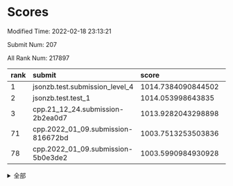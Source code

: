 # Scores

Modified Time: 2022-02-18 23:13:21

Submit Num: 207

All Rank Num: 217897

| rank |               submit               |       score        |       sigma        | pk_num |
| :--- | :--------------------------------- | :----------------- | :----------------- | :----- |
| 1    | jsonzb.test.submission_level_4     | 1014.7384090844502 | 0.8210697732669098 | 4212   |
| 2    | jsonzb.test.test_1                 | 1014.053998643835  | 0.8273657538082231 | 4209   |
| 3    | cpp.21_12_24.submission-2b2ea0d7   | 1013.9282043298898 | 0.8382498948636306 | 4208   |
| 71   | cpp.2022_01_09.submission-816672bd | 1003.7513253503836 | 0.7107934282487908 | 4208   |
| 78   | cpp.2022_01_09.submission-5b0e3de2 | 1003.5990984930928 | 0.7136548794092139 | 4214   |


<details>
<summary>全部</summary>

| rank |                 submit                 |       score        |       sigma        | pk_num |
| :--- | :------------------------------------- | :----------------- | :----------------- | :----- |
| 1    | jsonzb.test.submission_level_4         | 1014.7384090844502 | 0.8210697732669098 | 4212   |
| 2    | jsonzb.test.test_1                     | 1014.053998643835  | 0.8273657538082231 | 4209   |
| 3    | cpp.21_12_24.submission-2b2ea0d7       | 1013.9282043298898 | 0.8382498948636306 | 4208   |
| 4    | gobigger.level_3.submission_level_3_7  | 1012.2389901287132 | 0.8055205477048957 | 4208   |
| 5    | gobigger.level_3.submission_level_3_8  | 1012.0348324228256 | 0.7987237897767774 | 4220   |
| 6    | gobigger.level_3.submission_level_3_6  | 1011.9430189141091 | 0.785891756891503  | 4207   |
| 7    | gobigger.level_3.submission_level_3_25 | 1011.5861420794989 | 0.8017473107753463 | 4213   |
| 8    | gobigger.level_3.submission_level_3_13 | 1011.3833383572982 | 0.7954505715872767 | 4211   |
| 9    | gobigger.level_3.submission_level_3_2  | 1011.150333685811  | 0.7638768038457998 | 4211   |
| 10   | gobigger.level_3.submission_level_3_21 | 1011.0603653048375 | 0.7735774322862133 | 4209   |
| 11   | gobigger.level_3.submission_level_3_28 | 1011.0217373916361 | 0.7936129028433386 | 4210   |
| 12   | gobigger.level_3.submission_level_3_32 | 1010.9600068243385 | 0.7812956129459054 | 4211   |
| 13   | gobigger.level_3.submission_level_3_11 | 1010.6818962467523 | 0.7642007193482153 | 4210   |
| 14   | gobigger.level_3.submission_level_3_38 | 1010.6495766007547 | 0.7811903148334821 | 4211   |
| 15   | gobigger.level_3.submission_level_3_20 | 1010.6201360268632 | 0.7439588198270339 | 4210   |
| 16   | gobigger.level_3.submission_level_3_33 | 1010.5854371034468 | 0.767535055792628  | 4212   |
| 17   | gobigger.level_3.submission_level_3_16 | 1010.5744231973576 | 0.7711292032923316 | 4208   |
| 18   | gobigger.level_3.submission_level_3_0  | 1010.5609149212489 | 0.7603362423579375 | 4216   |
| 19   | gobigger.level_3.submission_level_3_34 | 1010.4474932885116 | 0.7598116362062249 | 4208   |
| 20   | gobigger.level_3.submission_level_3_49 | 1010.4425145577372 | 0.7674047229342661 | 4207   |
| 21   | gobigger.level_3.submission_level_3_47 | 1010.4211252568656 | 0.7781081526025817 | 4211   |
| 22   | gobigger.level_3.submission_level_3_27 | 1010.4145902161765 | 0.7781881136481937 | 4204   |
| 23   | gobigger.level_3.submission_level_3_15 | 1010.2567558869773 | 0.7979441320764784 | 4211   |
| 24   | gobigger.level_3.submission_level_3_19 | 1010.2182774818702 | 0.7606064930416963 | 4210   |
| 25   | gobigger.level_3.submission_level_3_39 | 1010.1763971951449 | 0.7612108834623442 | 4211   |
| 26   | gobigger.level_3.submission_level_3_43 | 1010.1532068837342 | 0.7805133579249376 | 4211   |
| 27   | gobigger.level_3.submission_level_3_10 | 1010.1510547847356 | 0.7718890645148683 | 4213   |
| 28   | gobigger.level_3.submission_level_3_1  | 1010.126337958266  | 0.7820337323168304 | 4209   |
| 29   | gobigger.level_3.submission_level_3_22 | 1010.0829102328878 | 0.7612802351366674 | 4209   |
| 30   | gobigger.level_3.submission_level_3_4  | 1009.9651502049883 | 0.7592207530198124 | 4212   |
| 31   | gobigger.level_3.submission_level_3_18 | 1009.9572226829788 | 0.7467556104707356 | 4211   |
| 32   | gobigger.level_3.submission_level_3_26 | 1009.9404850943762 | 0.7605389070584352 | 4210   |
| 33   | gobigger.level_3.submission_level_3_24 | 1009.876467687905  | 0.7527951344044659 | 4210   |
| 34   | gobigger.level_3.submission_level_3_37 | 1009.8614699353388 | 0.7378961243539482 | 4208   |
| 35   | gobigger.level_3.submission_level_3_30 | 1009.8328356095233 | 0.7677514468816677 | 4209   |
| 36   | gobigger.level_3.submission_level_3_46 | 1009.8280159676144 | 0.7496999057352589 | 4211   |
| 37   | gobigger.level_3.submission_level_3_29 | 1009.8233296594251 | 0.7510211560373714 | 4212   |
| 38   | gobigger.level_3.submission_level_3_12 | 1009.7511396169326 | 0.7655721906006171 | 4210   |
| 39   | gobigger.level_3.submission_level_3_17 | 1009.725477614951  | 0.7539921225278787 | 4212   |
| 40   | gobigger.level_3.submission_level_3_40 | 1009.6641108790116 | 0.7807867095085607 | 4212   |
| 41   | gobigger.level_3.submission_level_3_36 | 1009.585719978954  | 0.742972427188442  | 4204   |
| 42   | gobigger.level_3.submission_level_3_48 | 1009.5661186572016 | 0.7536255259926053 | 4210   |
| 43   | gobigger.level_3.submission_level_3_5  | 1009.5620900241755 | 0.7520936101840946 | 4207   |
| 44   | gobigger.level_3.submission_level_3_31 | 1009.5287852091897 | 0.7642911034326185 | 4206   |
| 45   | gobigger.level_3.submission_level_3_41 | 1009.5196598754812 | 0.7629932123778513 | 4211   |
| 46   | gobigger.level_3.submission_level_3_9  | 1009.5053997261504 | 0.7606554820489675 | 4215   |
| 47   | gobigger.level_3.submission_level_3_42 | 1009.4576999558097 | 0.7535941184573431 | 4211   |
| 48   | gobigger.level_3.submission_level_3_23 | 1009.1574478246233 | 0.7505292734328608 | 4205   |
| 49   | gobigger.level_3.submission_level_3_45 | 1009.1309502722336 | 0.7388673513685428 | 4212   |
| 50   | gobigger.level_3.submission_level_3_3  | 1009.0676107215728 | 0.7430479739797389 | 4208   |
| 51   | gobigger.level_3.submission_level_3_14 | 1009.0496324117868 | 0.7532601500987279 | 4205   |
| 52   | gobigger.level_3.submission_level_3_35 | 1008.9729499054681 | 0.7620566240182366 | 4207   |
| 53   | gobigger.level_3.submission_level_3_44 | 1008.2950021611804 | 0.7598653315799025 | 4211   |
| 54   | gobigger.level_1.submission_level_1_29 | 1004.748368446832  | 0.7160007574762963 | 4208   |
| 55   | gobigger.level_1.submission_level_1_43 | 1004.7145071809742 | 0.7262207814459674 | 4208   |
| 56   | gobigger.level_1.submission_level_1_38 | 1004.6749905312114 | 0.7195359976261022 | 4209   |
| 57   | gobigger.level_1.submission_level_1_20 | 1004.58356948893   | 0.7265775828537664 | 4207   |
| 58   | gobigger.level_1.submission_level_1_18 | 1004.5150551675093 | 0.7108127331210472 | 4210   |
| 59   | gobigger.level_1.submission_level_1_12 | 1004.4364305938631 | 0.724945860529618  | 4214   |
| 60   | gobigger.level_1.submission_level_1_8  | 1004.4340283981992 | 0.7204415130524217 | 4207   |
| 61   | gobigger.level_1.submission_level_1_35 | 1004.27783231771   | 0.7281011250055609 | 4208   |
| 62   | gobigger.level_1.submission_level_1_6  | 1004.1113857838752 | 0.7206912348987407 | 4211   |
| 63   | gobigger.level_1.submission_level_1_34 | 1004.0828453196285 | 0.7100101344849712 | 4212   |
| 64   | gobigger.level_1.submission_level_1_11 | 1003.9122437797905 | 0.7280729037759315 | 4215   |
| 65   | gobigger.level_1.submission_level_1_1  | 1003.9113771669761 | 0.7154109933991538 | 4207   |
| 66   | gobigger.level_1.submission_level_1_3  | 1003.8877135750741 | 0.7041292570386947 | 4208   |
| 67   | gobigger.level_1.submission_level_1_22 | 1003.8748721196798 | 0.720812033903417  | 4209   |
| 68   | gobigger.level_1.submission_level_1_31 | 1003.8455833241169 | 0.7114669391454049 | 4214   |
| 69   | gobigger.level_1.submission_level_1_21 | 1003.8011868179723 | 0.7194500714597853 | 4203   |
| 70   | gobigger.level_1.submission_level_1_14 | 1003.7691563912933 | 0.7171355109805936 | 4207   |
| 71   | cpp.2022_01_09.submission-816672bd     | 1003.7513253503836 | 0.7107934282487908 | 4208   |
| 72   | gobigger.level_1.submission_level_1_46 | 1003.7258888639974 | 0.718471605801772  | 4212   |
| 73   | gobigger.level_1.submission_level_1_17 | 1003.7239013278544 | 0.7207953327526612 | 4208   |
| 74   | gobigger.level_1.submission_level_1_7  | 1003.6928844783927 | 0.7130907775419358 | 4214   |
| 75   | gobigger.level_1.submission_level_1_39 | 1003.6627223348074 | 0.7337317088735505 | 4207   |
| 76   | gobigger.level_1.submission_level_1_27 | 1003.6449710729757 | 0.7201008345696202 | 4211   |
| 77   | gobigger.level_1.submission_level_1_36 | 1003.6153970168288 | 0.7065954930108408 | 4210   |
| 78   | cpp.2022_01_09.submission-5b0e3de2     | 1003.5990984930928 | 0.7136548794092139 | 4214   |
| 79   | gobigger.level_1.submission_level_1_40 | 1003.5953406538381 | 0.7081066086605299 | 4212   |
| 80   | gobigger.level_1.submission_level_1_13 | 1003.574980416834  | 0.7065770055626331 | 4208   |
| 81   | gobigger.level_1.submission_level_1_10 | 1003.5131609927346 | 0.7301975381687107 | 4209   |
| 82   | gobigger.level_1.submission_level_1_9  | 1003.4766192733291 | 0.7110697195633399 | 4211   |
| 83   | gobigger.level_1.submission_level_1_32 | 1003.4454757963294 | 0.7255811893490135 | 4207   |
| 84   | gobigger.level_1.submission_level_1_5  | 1003.2304847948873 | 0.7286545964571145 | 4211   |
| 85   | gobigger.level_1.submission_level_1_44 | 1003.1991606636441 | 0.7141332497877957 | 4209   |
| 86   | gobigger.level_1.submission_level_1_0  | 1003.1982208360989 | 0.724833488508949  | 4212   |
| 87   | gobigger.level_1.submission_level_1_49 | 1003.0096704208918 | 0.7289329943229742 | 4210   |
| 88   | gobigger.level_1.submission_level_1_4  | 1003.0029296450432 | 0.7281974307845254 | 4210   |
| 89   | gobigger.level_1.submission_level_1_45 | 1002.9924117118366 | 0.7130235883348164 | 4212   |
| 90   | gobigger.level_1.submission_level_1_42 | 1002.9882305337236 | 0.7194910114901493 | 4210   |
| 91   | gobigger.level_1.submission_level_1_15 | 1002.8799375095798 | 0.7203034074952936 | 4209   |
| 92   | gobigger.level_1.submission_level_1_30 | 1002.8196907395367 | 0.7077350976911378 | 4212   |
| 93   | gobigger.level_1.submission_level_1_24 | 1002.7968557838387 | 0.7065594571887414 | 4212   |
| 94   | gobigger.level_1.submission_level_1_48 | 1002.7345963429948 | 0.7146042521536247 | 4206   |
| 95   | gobigger.level_1.submission_level_1_16 | 1002.7198470550069 | 0.7074291561853282 | 4216   |
| 96   | gobigger.level_1.submission_level_1_33 | 1002.6492057879376 | 0.7245117191891179 | 4209   |
| 97   | gobigger.level_1.submission_level_1_23 | 1002.5975879042012 | 0.7144724271137195 | 4217   |
| 98   | gobigger.level_1.submission_level_1_26 | 1002.5553774000456 | 0.7044608664786065 | 4208   |
| 99   | gobigger.level_1.submission_level_1_47 | 1002.5209470238328 | 0.7256028427351989 | 4213   |
| 100  | gobigger.level_1.submission_level_1_37 | 1002.4601302066127 | 0.7239625545471922 | 4209   |
| 101  | gobigger.level_1.submission_level_1_2  | 1002.4437842864195 | 0.7074429118263253 | 4204   |
| 102  | gobigger.level_1.submission_level_1_28 | 1002.4400383901469 | 0.7098140427857984 | 4215   |
| 103  | gobigger.level_1.submission_level_1_25 | 1002.2698396861334 | 0.7033669119457615 | 4216   |
| 104  | gobigger.level_1.submission_level_1_19 | 1001.4466796135983 | 0.7096333584871454 | 4210   |
| 105  | gobigger.level_1.submission_level_1_41 | 1001.4277428000278 | 0.7157330915072742 | 4208   |
| 106  | gobigger.random.submission_random_30   | 996.9204931432678  | 0.7235662880107492 | 4214   |
| 107  | gobigger.random.submission_random_14   | 996.8043696883033  | 0.706081460019815  | 4211   |
| 108  | gobigger.random.submission_random_9    | 996.7639608212014  | 0.7181641783562629 | 4215   |
| 109  | gobigger.random.submission_random_20   | 996.5751739328706  | 0.7171315892870005 | 4208   |
| 110  | gobigger.random.submission_random_22   | 996.4716118055443  | 0.7161691586070073 | 4207   |
| 111  | gobigger.random.submission_random_35   | 996.4361417929754  | 0.696611321704308  | 4217   |
| 112  | gobigger.random.submission_random_5    | 996.4191467053597  | 0.7142902786582221 | 4210   |
| 113  | gobigger.random.submission_random_16   | 996.3871635695418  | 0.7062721983440019 | 4213   |
| 114  | gobigger.random.submission_random_48   | 996.3380074292621  | 0.7044697137231701 | 4211   |
| 115  | gobigger.random.submission_random_37   | 996.277944446221   | 0.7020783796368034 | 4211   |
| 116  | gobigger.random.submission_random_21   | 996.2339724839723  | 0.7032749617536753 | 4208   |
| 117  | gobigger.random.submission_random_12   | 996.1988486080166  | 0.7067902729821289 | 4209   |
| 118  | gobigger.random.submission_random_1    | 996.171875220841   | 0.7161274178110963 | 4209   |
| 119  | gobigger.random.submission_random_25   | 996.1534943504925  | 0.7108840970721187 | 4214   |
| 120  | gobigger.random.submission_random_18   | 996.1380961411585  | 0.7113362844429245 | 4209   |
| 121  | gobigger.random.submission_random_10   | 996.1233487272686  | 0.7312512135840106 | 4211   |
| 122  | gobigger.random.submission_random_47   | 996.1074493491387  | 0.7171152666829445 | 4208   |
| 123  | gobigger.random.submission_random_41   | 996.1066241728003  | 0.7118688504320985 | 4216   |
| 124  | gobigger.random.submission_random_46   | 996.1003015430757  | 0.7037010519521605 | 4211   |
| 125  | gobigger.random.submission_random_24   | 996.0746286881403  | 0.7076500368311138 | 4210   |
| 126  | gobigger.random.submission_random_23   | 996.0504653399255  | 0.7120186748008469 | 4212   |
| 127  | gobigger.random.submission_random_38   | 996.0279509928434  | 0.7130157180551866 | 4205   |
| 128  | gobigger.random.submission_random_8    | 996.0271990816703  | 0.7152595569759314 | 4211   |
| 129  | gobigger.random.submission_random_40   | 996.0115819620692  | 0.7103058465226617 | 4215   |
| 130  | gobigger.random.submission_random_0    | 995.9929468606807  | 0.7062632389381508 | 4218   |
| 131  | gobigger.random.submission_random_32   | 995.951036928733   | 0.7045700432662325 | 4212   |
| 132  | gobigger.random.submission_random_29   | 995.9099491415027  | 0.7128115746736444 | 4216   |
| 133  | gobigger.random.submission_random_6    | 995.8521525253693  | 0.7120604950182196 | 4207   |
| 134  | gobigger.random.submission_random_45   | 995.8436854804012  | 0.709582594338621  | 4217   |
| 135  | gobigger.random.submission_random_7    | 995.8430143033271  | 0.7089097680534979 | 4211   |
| 136  | gobigger.random.submission_random_2    | 995.8185148408566  | 0.7099067784808855 | 4208   |
| 137  | gobigger.random.submission_random_36   | 995.7192562301332  | 0.6976145155162151 | 4213   |
| 138  | gobigger.random.submission_random_26   | 995.6815088226625  | 0.7129099929345762 | 4210   |
| 139  | gobigger.random.submission_random_4    | 995.6586063604553  | 0.7105527547511187 | 4207   |
| 140  | gobigger.random.submission_random_33   | 995.5812861603463  | 0.7421935901971771 | 4216   |
| 141  | gobigger.random.submission_random_3    | 995.567848156724   | 0.7175711031401556 | 4210   |
| 142  | gobigger.random.submission_random_11   | 995.4407074162378  | 0.7072482794493825 | 4205   |
| 143  | gobigger.random.submission_random_42   | 995.4360608839753  | 0.7249313550610927 | 4211   |
| 144  | gobigger.random.submission_random_13   | 995.4186384446646  | 0.7229722896073316 | 4209   |
| 145  | gobigger.random.submission_random_43   | 995.4111876782509  | 0.707169866014486  | 4211   |
| 146  | gobigger.random.submission_random_44   | 995.1966414311198  | 0.7207536263362545 | 4205   |
| 147  | gobigger.random.submission_random_31   | 995.1705155933386  | 0.7142987996584123 | 4215   |
| 148  | gobigger.random.submission_random_28   | 994.9836242952903  | 0.7049693346033953 | 4213   |
| 149  | gobigger.random.submission_random_15   | 994.9527735631054  | 0.7139660690139417 | 4208   |
| 150  | gobigger.random.submission_random_34   | 994.9218132508063  | 0.705798031590959  | 4210   |
| 151  | gobigger.random.submission_random_17   | 994.8538576281372  | 0.7100760368586501 | 4212   |
| 152  | gobigger.random.submission_random_19   | 994.7654721870374  | 0.7160910991327171 | 4213   |
| 153  | gobigger.random.submission_random_27   | 994.6217272201952  | 0.7280413682110751 | 4214   |
| 154  | gobigger.random.submission_random_39   | 994.5212606375512  | 0.7298141750883919 | 4212   |
| 155  | gobigger.random.submission_random_49   | 994.3517217960671  | 0.6986996696893766 | 4215   |
| 156  | gobigger.level_2.submission_level_2_13 | 993.7257032615435  | 0.7288235293374984 | 4207   |
| 157  | gobigger.level_2.submission_level_2_19 | 993.4478944711202  | 0.7449145505482503 | 4212   |
| 158  | gobigger.level_2.submission_level_2_10 | 993.3465959437773  | 0.7509675379674574 | 4211   |
| 159  | gobigger.level_2.submission_level_2_21 | 993.3370453607641  | 0.7315818738046295 | 4208   |
| 160  | gobigger.level_2.submission_level_2_33 | 993.136395244352   | 0.7342081218665601 | 4207   |
| 161  | gobigger.level_2.submission_level_2_32 | 993.0729450213776  | 0.7250095311180051 | 4206   |
| 162  | gobigger.level_2.submission_level_2_18 | 992.8501583184882  | 0.7454894877128208 | 4212   |
| 163  | gobigger.level_2.submission_level_2_3  | 992.7794689019635  | 0.7294339935816337 | 4212   |
| 164  | gobigger.level_2.submission_level_2_23 | 992.7103639849373  | 0.7342669267557222 | 4217   |
| 165  | gobigger.level_2.submission_level_2_42 | 992.6499168919511  | 0.7479928346230701 | 4212   |
| 166  | gobigger.level_2.submission_level_2_6  | 992.4932173171637  | 0.7524850332512784 | 4213   |
| 167  | gobigger.level_2.submission_level_2_39 | 992.3611357191108  | 0.75418424410461   | 4206   |
| 168  | gobigger.level_2.submission_level_2_25 | 992.3282193592281  | 0.729757805719861  | 4215   |
| 169  | gobigger.level_2.submission_level_2_15 | 992.2965866157972  | 0.7488084738527238 | 4210   |
| 170  | gobigger.level_2.submission_level_2_12 | 992.2749082677896  | 0.7322764379707088 | 4211   |
| 171  | gobigger.level_2.submission_level_2_2  | 992.2611778776271  | 0.7373726234606397 | 4206   |
| 172  | gobigger.level_2.submission_level_2_8  | 992.1696645021105  | 0.749981026298738  | 4211   |
| 173  | gobigger.level_2.submission_level_2_1  | 992.1291318377957  | 0.7379126108382299 | 4210   |
| 174  | gobigger.level_2.submission_level_2_38 | 992.1252317498199  | 0.7405618872880394 | 4206   |
| 175  | gobigger.level_2.submission_level_2_41 | 992.102984503015   | 0.7627581838508287 | 4203   |
| 176  | gobigger.level_2.submission_level_2_43 | 992.0356440220147  | 0.7392220703803757 | 4208   |
| 177  | gobigger.level_2.submission_level_2_17 | 992.0112445475429  | 0.7358593166093318 | 4216   |
| 178  | gobigger.level_2.submission_level_2_40 | 992.0091986978576  | 0.7347296282475657 | 4211   |
| 179  | gobigger.level_2.submission_level_2_22 | 991.9948626705961  | 0.7629473334826653 | 4216   |
| 180  | gobigger.level_2.submission_level_2_31 | 991.9717713893128  | 0.7362652993874105 | 4209   |
| 181  | gobigger.level_2.submission_level_2_28 | 991.9611458913782  | 0.7469483516112622 | 4211   |
| 182  | gobigger.level_2.submission_level_2_0  | 991.9394488546932  | 0.7498700724380877 | 4207   |
| 183  | gobigger.level_2.submission_level_2_47 | 991.8767043822468  | 0.7510136886066558 | 4211   |
| 184  | gobigger.level_2.submission_level_2_9  | 991.8538279463469  | 0.7557045671011955 | 4211   |
| 185  | gobigger.level_2.submission_level_2_49 | 991.8436797308875  | 0.7560407639528461 | 4214   |
| 186  | gobigger.level_2.submission_level_2_48 | 991.7966479966417  | 0.7509833317109154 | 4207   |
| 187  | gobigger.level_2.submission_level_2_14 | 991.7162125641676  | 0.7485673186035213 | 4211   |
| 188  | gobigger.level_2.submission_level_2_29 | 991.6346514520953  | 0.7408281033482987 | 4213   |
| 189  | gobigger.level_2.submission_level_2_27 | 991.575241060554   | 0.7455378385441492 | 4210   |
| 190  | gobigger.level_2.submission_level_2_11 | 991.4844784830618  | 0.7599398694104422 | 4213   |
| 191  | gobigger.level_2.submission_level_2_4  | 991.4295312749346  | 0.7458669926393379 | 4215   |
| 192  | gobigger.level_2.submission_level_2_7  | 991.4164657018097  | 0.7425482127650705 | 4212   |
| 193  | gobigger.level_2.submission_level_2_44 | 991.3361445412075  | 0.7506814995316321 | 4209   |
| 194  | gobigger.level_2.submission_level_2_26 | 991.2848095460595  | 0.7358050781099674 | 4213   |
| 195  | gobigger.level_2.submission_level_2_30 | 991.2090890874574  | 0.7488741488915095 | 4216   |
| 196  | gobigger.level_2.submission_level_2_24 | 991.1643074733809  | 0.7488174658271407 | 4214   |
| 197  | gobigger.level_2.submission_level_2_37 | 990.9088622413192  | 0.7662325838424774 | 4212   |
| 198  | gobigger.level_2.submission_level_2_35 | 990.8974186295799  | 0.7553014088043366 | 4212   |
| 199  | gobigger.level_2.submission_level_2_46 | 990.8641039078052  | 0.7568830378376783 | 4214   |
| 200  | gobigger.level_2.submission_level_2_45 | 990.7613721956034  | 0.7358959355224465 | 4213   |
| 201  | gobigger.level_2.submission_level_2_34 | 990.6346480338505  | 0.7585887161148783 | 4210   |
| 202  | gobigger.level_2.submission_level_2_16 | 990.4225861581219  | 0.756149948244482  | 4212   |
| 203  | gobigger.level_2.submission_level_2_36 | 990.1740103080531  | 0.7698182336775323 | 4213   |
| 204  | gobigger.level_2.submission_level_2_5  | 990.1573496394815  | 0.7473137009592222 | 4212   |
| 205  | gobigger.level_2.submission_level_2_20 | 989.978940916785   | 0.7587243396284131 | 4208   |
| 206  | gobigger.none.submission_none_1        | 977.3729855292319  | 1.2713418906091687 | 4212   |
| 207  | gobigger.none.submission_none_0        | 976.9833790947082  | 1.399293615848058  | 4213   |

</details>